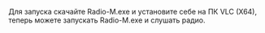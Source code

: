 Для запуска скачайте Radio-M.exe и установите себе на ПК VLC (X64), теперь можете запускать Radio-M.exe и слушать радио.

